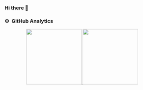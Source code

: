 ### Hi there 👋

### ⚙️ &nbsp;GitHub Analytics

<p align="center">
<a href="https://github.com/Vicenthresh">
  <img height="180em" src="https://github-readme-stats-eight-theta.vercel.app/api?username=Vicenthresh&show_icons=true&theme=algolia&include_all_commits=true&count_private=true"/>
  <img height="180em" src="https://github-readme-stats-eight-theta.vercel.app/api/top-langs/?username=Vicenthresh&layout=compact&langs_count=8&theme=algolia"/>
</a>
</p>

<!--
**Vicenthresh/Vicenthresh** is a ✨ _special_ ✨ repository because its `README.md` (this file) appears on your GitHub profile.

Here are some ideas to get you started:

- 🔭 I’m currently working on ...
- 🌱 I’m currently learning ...
- 👯 I’m looking to collaborate on ...
- 🤔 I’m looking for help with ...
- 💬 Ask me about ...
- 📫 How to reach me: ...
- 😄 Pronouns: ...
- ⚡ Fun fact: ...
-->
